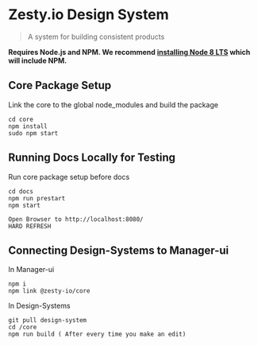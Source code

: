 # Zesty.io Design System

> A system for building consistent products

**Requires Node.js and NPM. We recommend [installing Node 8 LTS](https://nodejs.org/en/) which will include NPM.**

## Core Package Setup

Link the core to the global node_modules and build the package

```
cd core
npm install
sudo npm start
```

## Running Docs Locally for Testing

Run core package setup before docs

```
cd docs
npm run prestart
npm start
```

```
Open Browser to http://localhost:8080/
HARD REFRESH
```
## Connecting Design-Systems to Manager-ui

 In Manager-ui
 ```
 npm i
 npm link @zesty-io/core

 ```
In Design-Systems

```
git pull design-system
cd /core
npm run build ( After every time you make an edit)

```